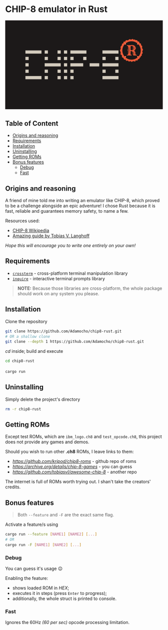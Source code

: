 # CHIP-8 emulator in Rust
![chip8-rust logo](logo.svg)

## Table of Content
- [Origins and reasoning](#origins-and-reasoning)
- [Requirements](#requirements)
- [Installation](#installation)
- [Uninstalling](#uninstalling)
- [Getting ROMs](#getting-roms)
- [Bonus features](#bonus-features)
    - [Debug](#debug)
    - [Fast](#fast)

## Origins and reasoning
A friend of mine told me into writing an emulator like CHIP-8, which proved to be a challenge alongside an epic adventure! I chose Rust because it is fast, reliable and guarantees memory safety, to name a few.

Resources used:
+ [CHIP-8 Wikipedia](https://en.wikipedia.org/wiki/CHIP-8)
+ [Amazing guide by Tobias V. Langhoff](https://tobiasvl.github.io/blog/write-a-chip-8-emulator/)

*Hope this will encourage you to write one entirely on your own!*

## Requirements
- [`crossterm`](https://crates.io/crates/inquire) - cross-platform terminal manipulation library
- [`inquire`](https://crates.io/crates/crossterm) - interactive terminal prompts library

> **NOTE:** Because those libraries are cross-platform, the whole package should work on any system you please.

## Installation

Clone the repository
```bash
git clone https://github.com/Adamocho/chip8-rust.git
# OR a shallow clone
git clone --depth 1 https://github.com/Adamocho/chip8-rust.git
```

*cd* inside; build and execute
```bash
cd chip8-rust

cargo run
```

## Uninstalling

Simply delete the project's directory
```bash
rm -r chip8-rust
```

## Getting ROMs

Except test ROMs, which are `ibm_logo.ch8` and `test_opcode.ch8`, this project does not provide any games and demos.

Should you wish to run other **.ch8** ROMs, I leave links to them:

- *https://github.com/kripod/chip8-roms* - github repo of roms
- *https://archive.org/details/chip-8-games* - you can guess
- *https://github.com/tobiasvl/awesome-chip-8* - another repo

The internet is full of ROMs worth trying out. I shan't take the creators' credits.

## Bonus features 

> Both `--feature` and `-F` are the exact same flag.

Activate a feature/s using

```bash
cargo run --feature [NAME1] [NAME2] [...]
# OR
cargo run -F [NAME1] [NAME2] [...]
```

### Debug

You can guess it's usage :wink: 

Enabling the feature: 
- shows loaded ROM in *HEX*;
- executes it in steps (press `Enter` to progress);
- additionally, the whole struct is printed to console.

### Fast

Ignores the 60Hz *(60 per sec)* opcode processing limitation.